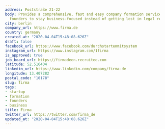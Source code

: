 ```yaml
---
address: Poststraße 21-22
body: Provides a comprehensive, fast and easy company formation service that enables
  founders to stay business-focused instead of getting lost in legal regulations.
city: berlin
company_url: https://www.firma.de
country: germany
created_at: "2020-04-04T15:48:08.626Z"
draft: false
facebook_url: https://www.facebook.com/durchstartenmitsystem
instagram_url: https://www.instagram.com/1firma
is_approved: true
job_board_url: https://firmadeen.recruitee.com
latitude: 52.516404
linkedin_url: https://www.linkedin.com/company/firma-de
longitude: 13.407282
postal_code: "10178"
slug: firma
tags:
- startup
- formation
- founders
- business
title: Firma
twitter_url: https://twitter.com/firma_de
updated_at: "2020-04-04T15:48:08.626Z"
---
```

